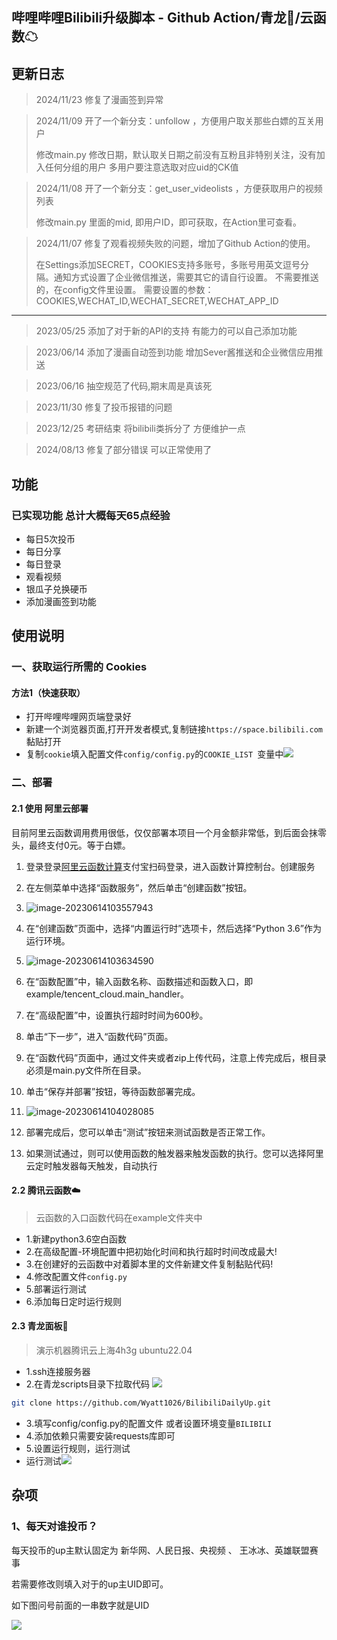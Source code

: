 ## 哔哩哔哩Bilibili升级脚本 - Github Action/青龙🐉/云函数☁


## 更新日志

>2024/11/23 修复了漫画签到异常

>2024/11/09 开了一个新分支：unfollow ，方便用户取关那些白嫖的互关用户
>
>修改main.py 修改日期，默认取关日期之前没有互粉且非特别关注，没有加入任何分组的用户
>多用户要注意选取对应uid的CK值

>2024/11/08 开了一个新分支：get_user_videolists ，方便获取用户的视频列表
>
>修改main.py 里面的mid, 即用户ID，即可获取，在Action里可查看。

>2024/11/07 修复了观看视频失败的问题，增加了Github Action的使用。
>
>在Settings添加SECRET，COOKIES支持多账号，多账号用英文逗号分隔。通知方式设置了企业微信推送，需要其它的请自行设置。
>不需要推送的，在config文件里设置。
>需要设置的参数：COOKIES,WECHAT_ID,WECHAT_SECRET,WECHAT_APP_ID

***

>2023/05/25 添加了对于新的API的支持 有能力的可以自己添加功能

>2023/06/14 添加了漫画自动签到功能 增加Sever酱推送和企业微信应用推送

>2023/06/16 抽空规范了代码,期末周是真该死

>2023/11/30 修复了投币报错的问题

>2023/12/25 考研结束 将bilibili类拆分了 方便维护一点

>2024/08/13 修复了部分错误 可以正常使用了
## 功能

### 已实现功能 总计大概每天65点经验
- 每日5次投币
- 每日分享
- 每日登录
- 观看视频
- 银瓜子兑换硬币
- 添加漫画签到功能

## 使用说明

### 一、获取运行所需的 Cookies

#### 方法1（快速获取）

- 打开哔哩哔哩网页端登录好
- 新建一个浏览器页面,打开开发者模式,复制链接`https://space.bilibili.com`黏贴打开
- 复制`cookie`填入配置文件`config/config.py`的`COOKIE_LIST `变量中![](./doc/ck.jpg)

### 二、部署

#### 2.1 使用 阿里云部署

目前阿里云函数调用费用很低，仅仅部署本项目一个月金额非常低，到后面会抹零头，最终支付0元。等于白嫖。

1. 登录登录[阿里云函数计算](https://account.aliyun.com/login/login.htm?oauth_callback=https%3A%2F%2Ffcnext.console.aliyun.com%2Foverview&lang=zh)支付宝扫码登录，进入函数计算控制台。创建服务

2. 在左侧菜单中选择“函数服务”，然后单击“创建函数”按钮。

3. ![image-20230614103557943](./doc/aliyun1.png)

4. 在“创建函数”页面中，选择“内置运行时”选项卡，然后选择“Python 3.6”作为运行环境。

5. ![image-20230614103634590](./doc/aliyun0.png)

6. 在“函数配置”中，输入函数名称、函数描述和函数入口，即example/tencent_cloud.main_handler。

7. 在“高级配置”中，设置执行超时时间为600秒。

8. 单击“下一步”，进入“函数代码”页面。

9. 在“函数代码”页面中，通过文件夹或者zip上传代码，注意上传完成后，根目录必须是main.py文件所在目录。

10. 单击“保存并部署”按钮，等待函数部署完成。

11. ![image-20230614104028085](./doc/aliyun2.png)

12. 部署完成后，您可以单击“测试”按钮来测试函数是否正常工作。

13. 如果测试通过，则可以使用函数的触发器来触发函数的执行。您可以选择阿里云定时触发器每天触发，自动执行



#### 2.2 腾讯云函数☁️

> 云函数的入口函数代码在example文件夹中
- 1.新建python3.6空白函数
- 2.在高级配置-环境配置中把初始化时间和执行超时时间改成最大!
- 3.在创建好的云函数中对着脚本里的文件新建文件复制黏贴代码!
- 4.修改配置文件`config.py`
- 5.部署运行测试
- 6.添加每日定时运行规则



#### 2.3 青龙面板🐉

> 演示机器腾讯云上海4h3g ubuntu22.04

- 1.ssh连接服务器
- 2.在青龙scripts目录下拉取代码
![](./doc/ql.png)
```bash
git clone https://github.com/Wyatt1026/BilibiliDailyUp.git
```
- 3.填写config/config.py的配置文件 或者设置环境变量`BILIBILI`
- 4.添加依赖只需要安装requests库即可
- 5.设置运行规则，运行测试
- 运行测试![](./doc/run.png)





## 杂项

### 1、每天对谁投币？

每天投币的up主默认固定为 新华网、人民日报、央视频 、 王冰冰、英雄联盟赛事

若需要修改则填入对于的up主UID即可。

如下图问号前面的一串数字就是UID

![](doc/uid.png)




